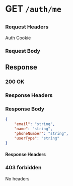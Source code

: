 # GET `/auth/me`

## 

### Request Headers

Auth Cookie

### Request Body

## Response

### 200 OK

### Response Headers

### Response Body

```json
{
    "email": "string",
    "name": "string",
    "phoneNumber": "string",
    "userType": "string"
}
```

#### Response Headers

### 403 forbidden 

No headers
